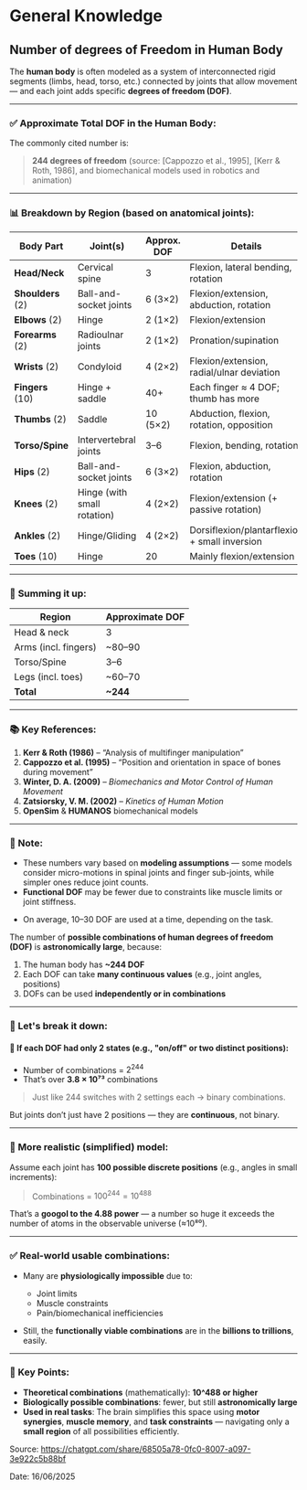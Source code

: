 # General Knowledge

## Number of degrees of Freedom in Human Body

The **human body** is often modeled as a system of interconnected rigid segments (limbs, head, torso, etc.) connected by joints that allow movement — and each joint adds specific **degrees of freedom (DOF)**.

---

### ✅ **Approximate Total DOF in the Human Body:**

The commonly cited number is:

> **244 degrees of freedom** (source: \[Cappozzo et al., 1995], \[Kerr & Roth, 1986], and biomechanical models used in robotics and animation)

---

### 📊 **Breakdown by Region** (based on anatomical joints):

| **Body Part**     | **Joint(s)**                | **Approx. DOF** | **Details**                                   |
| ----------------- | --------------------------- | --------------- | --------------------------------------------- |
| **Head/Neck**     | Cervical spine              | 3               | Flexion, lateral bending, rotation            |
| **Shoulders** (2) | Ball-and-socket joints      | 6 (3×2)         | Flexion/extension, abduction, rotation        |
| **Elbows** (2)    | Hinge                       | 2 (1×2)         | Flexion/extension                             |
| **Forearms** (2)  | Radioulnar joints           | 2 (1×2)         | Pronation/supination                          |
| **Wrists** (2)    | Condyloid                   | 4 (2×2)         | Flexion/extension, radial/ulnar deviation     |
| **Fingers** (10)  | Hinge + saddle              | 40+             | Each finger ≈ 4 DOF; thumb has more           |
| **Thumbs** (2)    | Saddle                      | 10 (5×2)        | Abduction, flexion, rotation, opposition      |
| **Torso/Spine**   | Intervertebral joints       | 3–6             | Flexion, bending, rotation                    |
| **Hips** (2)      | Ball-and-socket joints      | 6 (3×2)         | Flexion, abduction, rotation                  |
| **Knees** (2)     | Hinge (with small rotation) | 4 (2×2)         | Flexion/extension (+ passive rotation)        |
| **Ankles** (2)    | Hinge/Gliding               | 4 (2×2)         | Dorsiflexion/plantarflexion + small inversion |
| **Toes** (10)     | Hinge                       | 20              | Mainly flexion/extension                      |

---

### 🔢 **Summing it up:**

| **Region**           | **Approximate DOF** |
| -------------------- | ------------------- |
| Head & neck          | 3                   |
| Arms (incl. fingers) | \~80–90             |
| Torso/Spine          | 3–6                 |
| Legs (incl. toes)    | \~60–70             |
| **Total**            | **\~244**           |

---

### 📚 **Key References:**

1. **Kerr & Roth (1986)** – “Analysis of multifinger manipulation”
2. **Cappozzo et al. (1995)** – “Position and orientation in space of bones during movement”
3. **Winter, D. A. (2009)** – *Biomechanics and Motor Control of Human Movement*
4. **Zatsiorsky, V. M. (2002)** – *Kinetics of Human Motion*
5. **OpenSim** & **HUMANOS** biomechanical models

---

### 🚨 Note:

* These numbers vary based on **modeling assumptions** — some models consider micro-motions in spinal joints and finger sub-joints, while simpler ones reduce joint counts.
* **Functional DOF** may be fewer due to constraints like muscle limits or joint stiffness.

- On average, 10–30 DOF are used at a time, depending on the task.

The number of **possible combinations of human degrees of freedom (DOF)** is **astronomically large**, because:

1. The human body has **\~244 DOF**
2. Each DOF can take **many continuous values** (e.g., joint angles, positions)
3. DOFs can be used **independently or in combinations**

---

### 🔢 Let's break it down:

#### 🧠 If each DOF had only 2 states (e.g., "on/off" or two distinct positions):

* Number of combinations = $2^{244}$
* That’s over **3.8 × 10⁷³** combinations

> Just like 244 switches with 2 settings each → binary combinations.

But joints don’t just have 2 positions — they are **continuous**, not binary.

---

### 🔁 More realistic (simplified) model:

Assume each joint has **100 possible discrete positions** (e.g., angles in small increments):

> Combinations = $100^{244} = 10^{488}$

That’s a **googol to the 4.88 power** — a number so huge it exceeds the number of atoms in the observable universe (≈10⁸⁰).

---

### ✅ Real-world usable combinations:

* Many are **physiologically impossible** due to:

  * Joint limits
  * Muscle constraints
  * Pain/biomechanical inefficiencies
* Still, the **functionally viable combinations** are in the **billions to trillions**, easily.

---

### 🎯 Key Points:

* **Theoretical combinations** (mathematically): **10^488 or higher**
* **Biologically possible combinations**: fewer, but still **astronomically large**
* **Used in real tasks**: The brain simplifies this space using **motor synergies**, **muscle memory**, and **task constraints** — navigating only a **small region** of all possibilities efficiently.

Source: https://chatgpt.com/share/68505a78-0fc0-8007-a097-3e922c5b88bf

Date: 16/06/2025